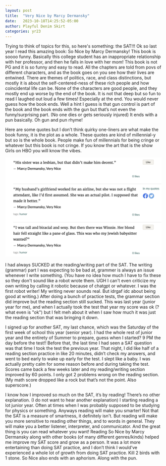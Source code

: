 ```yaml
---
layout: post
title:  "Very Nice by Marcy Dermansky"
date:   2023-10-18T14:25:52-05:00
author: Playful Denim Skirt
categories: yr23
---
```


Trying to think of topics for this, so here's something: the SAT!!! Ok so last year I read this amazing book: So Nice by Marcy Dermansky! This book is soooo funny. Basically this college student has an inappropriate relationship with her professor, and then he falls in love with her mom! This book is not PG and it is so funny and easy to read. All the chapters are told from povs of different characters, and as the book goes on you see how their lives are entwined. There are themes of politics, race, and class distinctions, but mostly it is about the self-centered-ness of these rich people and how coincidental life can be. None of the characters are good people, and they mostly end up worse by the end of the book. It is not that deep but so fun to read I laughed out loud a few times! Especially at the end. You would never guess how the book ends. Well a hint I guess is that gun control is part of the book and the book ends with the gun but that’s not even the funny/surprising part. (No one dies or gets seriously injured) It ends with a pun basically. Oh gun and pun rhyme! 

Here are some quotes but I don’t think quirky one-liners are what make the book funny, it is the plot as a whole. These quotes are kind of millennial-y but so is the whole book. People make fun of millennials for being cringe or whatever but this book is not cringe. If you know the art that is the show Girls on HBO you will know the vibes. 

![very nice](/pics/2023-10-18-2.png "very nice")

I had always SUCKED at the reading/writing part of the SAT. The writing (grammar) part I was expecting to be bad at, grammer is always an issue whenever I write something. (You have no idea how much I have to fix these so they don't sound like a robot wrote them. UGH I can't even criticize my own writing by calling it robotic because of chatgpt or whatever. I was the first robot writer! My writing never sounds real. But idrgaf idc about being good at writing.) After doing a bunch of practice tests, the grammar section did improve but the reading section still sucked. This was last year (junior year for me), and when I actually took the test that year my score was ok (? what even is "ok") but I felt meh about it when I saw how much it was just the reading section that was bringing it down. 

I signed up for another SAT, my last chance, which was the Saturday of the first week of school this year (senior year). I had the whole rest of junior year and the entirety of Summer to prepare, guess when I started? 9 PM the day before the test!! Before that, the last time I had seen a SAT question was that time I took the test the previous year. That night, I did like half of a reading section practice in like 20 minutes, didn’t check my answers, and went to bed early to wake up early for the test. I slept like a baby. I was actually pretty calm for some reason before and during taking the test. Scores came back a few weeks later and my reading/writing section improved by 60 points. I only got 2 problems wrong on the reading section. (My math score dropped like a rock but that’s not the point. Also superscore.) 

I know how I improved so much on the SAT, it’s by reading! There’s no other explanation. (I do not want to hear another explanation) I starting reading a lot junior year. Often at times when I was probably supposed to be studying for physics or something. Anyways reading will make you smarter! Not that the SAT is a measure of smartness, it definitely isn't. But reading will make you more sensitive to reading other things, and to words in general. They will make you a better listener, interpreter, and communicator. And the great thing is you can read whatever you want! Reading So Nice by Marcy Dermansky along with other books (of many different genres/kinds) helped me improve my SAT score and grow as a person. It was a lot more entertaining than doing SAT practice, and I don’t think I would’ve experienced a whole lot of growth from doing SAT practice. Kill 2 birds with 1 stone. So Nice also ends with an aphorism. Along with the pun. 
